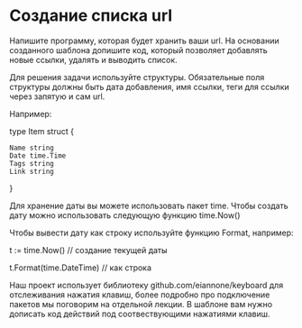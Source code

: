 # Создание списка url

Напишите программу, которая будет хранить ваши url. На основании созданного шаблона допишите код, который позволяет добавлять новые ссылки, удалять и выводить список.

Для решения задачи используйте структуры. Обязательные поля структуры должны быть дата добавления, имя ссылки, теги для ссылки через запятую и сам url.

Например:

type Item struct {

	Name string
	Date time.Time
	Tags string
	Link string
}

Для хранение даты вы можете использовать пакет time. Чтобы создать дату можно использовать следующую функцию time.Now()

Чтобы вывести дату как строку используйте функцию Format, например:

t := time.Now() // создание текущей даты

t.Format(time.DateTime) // как строка

Наш проект использует библиотеку github.com/eiannone/keyboard для отслеживания нажатия клавиш, более подробно про подключение пакетов мы поговорим на отдельной лекции. В шаблоне вам нужно дописать код действий под соотвествующими нажатиями клавиш.
